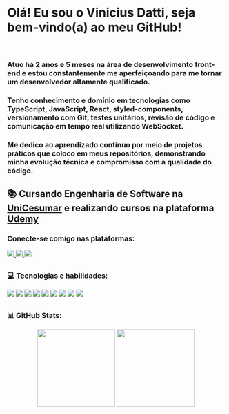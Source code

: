 <h1>Olá! Eu sou o Vinicius Datti, seja bem-vindo(a) ao meu GitHub!</h1> <br>

<h3>Atuo há 2 anos e 5 meses na área de desenvolvimento front-end e estou constantemente me aperfeiçoando para me tornar um desenvolvedor altamente qualificado.</h3>

<h3>Tenho conhecimento e domínio em tecnologias como TypeScript, JavaScript, React, styled-components, versionamento com Git, testes unitários, revisão de código e comunicação em tempo real utilizando WebSocket.</h3>

<h3>Me dedico ao aprendizado contínuo por meio de projetos práticos que coloco em meus repositórios, demonstrando minha evolução técnica e compromisso com a qualidade do código.</h3>

##

<h2>📚 Cursando Engenharia de Software na <a href="https://www.unicesumar.edu.br/">UniCesumar</a> e realizando cursos na plataforma <a href="https://www.udemy.com">Udemy</a></h2>

<h3>Conecte-se comigo nas plataformas:</h3>

<a href="https://www.linkedin.com/in/vinicius-datti-791482267/">
  <img src="https://img.shields.io/badge/LinkedIn-0077B5?style=for-the-badge&logo=linkedin&logoColor=white">
</a>
<a href="">
  <img src="https://img.shields.io/badge/Instagram-E4405F?style=for-the-badge&logo=instagram&logoColor=white">
</a>
<a href="">
  <img src="https://img.shields.io/badge/Discord-7289DA?style=for-the-badge&logo=discord&logoColor=white">
</a>

##

<h3>💻 Tecnologias e habilidades:</h3>
<div style="display: inline_block">
  <img src="https://img.shields.io/badge/HTML5-E34F26?style=for-the-badge&logo=html5&logoColor=white">
  <img src="https://img.shields.io/badge/CSS3-1572B6?style=for-the-badge&logo=css3&logoColor=white">
  <img src="https://img.shields.io/badge/React-61DAFB?style=for-the-badge&logo=react&logoColor=white&color=purple">
  <img src="https://img.shields.io/badge/JavaScript-F7DF1E?style=for-the-badge&logo=javascript&logoColor=black">
  <img src="https://img.shields.io/badge/TypeScript-007ACC?style=for-the-badge&logo=typescript&logoColor=white">
  <img src="https://img.shields.io/badge/Styled--Components-db7093?style=for-the-badge&logo=styled-components&logoColor=white">
  <img src="https://img.shields.io/badge/WebSocket-010101?style=for-the-badge&logo=socket.io&logoColor=white">
  <img src="https://img.shields.io/badge/Git-F05032?style=for-the-badge&logo=git&logoColor=white">
  <img src="https://img.shields.io/badge/Testes%20Unit%C3%A1rios-6DB33F?style=for-the-badge&logo=jest&logoColor=white">
</div>

##

<h3>📊 GitHub Stats:</h3>
<div align="center">
  <img height="180em" src="https://github-readme-stats.vercel.app/api?username=viniciusdatti&theme=blue-green">
  <img height="180em" src="https://github-readme-stats.vercel.app/api/top-langs/?username=viniciusdatti&theme=blue-green">
</div>
